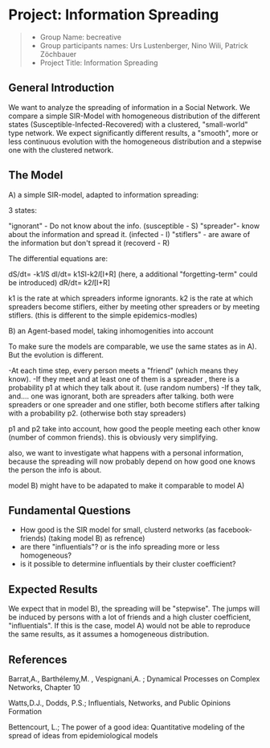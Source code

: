 ﻿# Project: Information Spreading

> * Group Name: becreative
> * Group participants names: Urs Lustenberger, Nino Wili, Patrick Zöchbauer
> * Project Title: Information Spreading

## General Introduction

We want to analyze the spreading of information in a Social Network. We compare a simple SIR-Model with 
homogeneous distribution of the different states (Susceptible-Infected-Recovered) with a clustered, "small-world" type network.
We expect significantly different results, a "smooth", more or less continuous evolution with the homogeneous distribution and a 
stepwise one with the clustered network. 


## The Model

A) a simple SIR-model, adapted to information spreading:

3 states:
 
"ignorant" - Do not know about the info.  (susceptible - S)
"spreader"- know about the information and spread it. (infected - I)
"stiflers" - are aware of the information but don't spread it (recoverd - R)

The differential equations are:

dS/dt= -k1*I*S
dI/dt= k1*S*I-k2*I*[I+R] (here, a additional "forgetting-term" could be introduced)
dR/dt= k2*I*[I+R]

k1 is the rate at which spreaders informe ignorants.
k2 is the rate at which spreaders become stiflers, either by meeting other spreaders or by meeting stiflers.
(this is different to the simple epidemics-modles)

B) an Agent-based model, taking inhomogenities into account

To make sure the models are comparable, we use the same states as in A). But the evolution is different.

-At each time step, every person meets a "friend" (which means they know).
-If they meet and at least one of them is a spreader , there is a probability p1 at which they talk about it. (use random numbers)
-If they talk, 	and.... 
		one was ignorant, both are spreaders after talking. 
		both were spreaders or one spreader and one stifler, both become stiflers after talking with a probability p2. (otherwise both stay spreaders)
		
		
p1 and p2 take into account, how good the people meeting each other know (number of common friends).
this is obviously very simplifying.

also, we want to investigate what happens with a personal information, because the spreading will
now probably depend on how good one knows the person the info is about.

model B) might have to be adapated to make it comparable to model A)



## Fundamental Questions


- How good is the SIR model for small, clusterd networks (as facebook-friends) (taking model B) as refrence)
- are there "influentials"? or is the info spreading more or less homogeneous?
- is it possible to determine influentials by their cluster coefficient?



## Expected Results

We expect that in model B), the spreading will be "stepwise". The jumps will be induced by persons with a lot of friends and a high
cluster coefficient, "influentials". 
If this is the case, model A) would not be able to reproduce the same results, as it assumes a homogeneous distribution.





## References 

Barrat,A., Barthélemy,M. , Vespignani,A. ; Dynamical Processes on Complex Networks, Chapter 10

Watts,D.J., Dodds, P.S.; Influentials, Networks, and Public Opinions Formation

Bettencourt, L.; The power of a good idea: Quantitative modeling of the spread of ideas from epidemiological models

